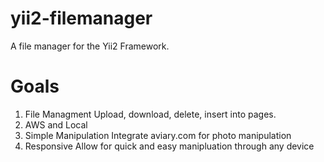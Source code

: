 yii2-filemanager
================

A file manager for the Yii2 Framework.


Goals
================

1) File Managment
  Upload, download, delete, insert into pages.
2) AWS and Local
3) Simple Manipulation
  Integrate aviary.com for photo manipulation
4) Responsive
  Allow for quick and easy manipluation through any device
